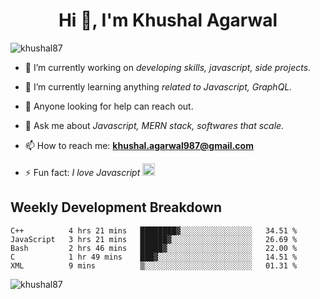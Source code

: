 <h1 align="center">Hi 👋, I'm Khushal Agarwal</h1>


<p align="left"> <img src="https://komarev.com/ghpvc/?username=khushal87&label=Profile Views&color=green&style=plastic" alt="khushal87" /> </p>

- 🔭 I’m currently working on *developing skills, javascript, side projects*.

- 🌱 I’m currently learning anything *related to Javascript, GraphQL.*

- 🤔 Anyone looking for help can reach out.

- 💬 Ask me about *Javascript, MERN stack, softwares that scale.*

- 📫 How to reach me: **khushal.agarwal987@gmail.com**

- ⚡ Fun fact: *I love Javascript <img src="https://devicons.github.io/devicon/devicon.git/icons/javascript/javascript-original.svg" alt="javascript" width="20" height="20"/>*




## Weekly Development Breakdown
<!--START_SECTION:waka-->
```text
C++          4 hrs 21 mins   ████████▓░░░░░░░░░░░░░░░░   34.51 % 
JavaScript   3 hrs 21 mins   ██████▓░░░░░░░░░░░░░░░░░░   26.69 % 
Bash         2 hrs 46 mins   █████▓░░░░░░░░░░░░░░░░░░░   22.00 % 
C            1 hr 49 mins    ███▓░░░░░░░░░░░░░░░░░░░░░   14.51 % 
XML          9 mins          ▒░░░░░░░░░░░░░░░░░░░░░░░░   01.31 % 
```
<!--END_SECTION:waka-->
<p><img align="center" src="https://github-readme-stats.vercel.app/api?username=khushal87&count_private=true&show_icons=true" alt="khushal87"/></p>
